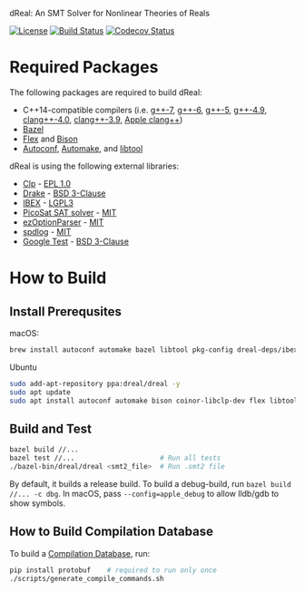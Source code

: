 dReal: An SMT Solver for Nonlinear Theories of Reals

[![License](https://img.shields.io/badge/License-Apache%202.0-blue.svg)](https://opensource.org/licenses/Apache-2.0)
[![Build Status](https://travis-ci.org/dreal/dreal4.svg?branch=master)](https://travis-ci.org/dreal/dreal4)
[![Codecov Status](https://img.shields.io/codecov/c/github/dreal/dreal4.svg)](https://codecov.io/gh/dreal/dreal4)

Required Packages
=================

The following packages are required to build dReal:

 - C++14-compatible compilers (i.e.
   [g++-7](https://gcc.gnu.org/gcc-7),
   [g++-6](https://gcc.gnu.org/gcc-6),
   [g++-5](https://gcc.gnu.org/gcc-5),
   [g++-4.9](https://gcc.gnu.org/gcc-4.9),
   [clang++-4.0](http://releases.llvm.org/4.0.0/tools/clang/docs),
   [clang++-3.9](http://releases.llvm.org/3.9.0/tools/clang/docs),
   [Apple clang++](https://developer.apple.com/library/content/documentation/CompilerTools/Conceptual/LLVMCompilerOverview/index.html))
 - [Bazel](https://bazel.build)
 - [Flex](https://www.gnu.org/software/flex)
   and [Bison](https://www.gnu.org/software/bison)
 - [Autoconf](http://www.gnu.org/software/autoconf/autoconf.html),
   [Automake](https://www.gnu.org/software/automake/),
   and [libtool](https://www.gnu.org/software/libtool/)

dReal is using the following external libraries:

 - [Clp](https://projects.coin-or.org/Clp) - [EPL 1.0](https://opensource.org/licenses/eclipse-1.0)
 - [Drake](http://drake.mit.edu) - [BSD 3-Clause](https://raw.githubusercontent.com/RobotLocomotion/drake/master/LICENSE.TXT)
 - [IBEX](https://github.com/ibex-team/ibex-lib) - [LGPL3](https://raw.githubusercontent.com/ibex-team/ibex-lib/master/LICENSE)
 - [PicoSat SAT solver](http://fmv.jku.at/picosat) - [MIT](http://fmv.jku.at/picosat/LICENSE)
 - [ezOptionParser](http://ezoptionparser.sourceforge.net) - [MIT](https://raw.githubusercontent.com/dreal-deps/ezoptionparser/master/MIT-LICENSE)
 - [spdlog](https://github.com/gabime/spdlog) - [MIT](https://raw.githubusercontent.com/gabime/spdlog/master/LICENSE)
 - [Google Test](https://github.com/google/googletest) - [BSD 3-Clause](https://raw.githubusercontent.com/google/googletest/master/googletest/LICENSE)

How to Build
============

Install Prerequsites
--------------------

macOS:

```bash
brew install autoconf automake bazel libtool pkg-config dreal-deps/ibex/ibex
```

Ubuntu

```bash
sudo add-apt-repository ppa:dreal/dreal -y
sudo apt update
sudo apt install autoconf automake bison coinor-libclp-dev flex libtool pkg-config libibex-dev
```

Build and Test
--------------

```bash
bazel build //...
bazel test //...                     # Run all tests
./bazel-bin/dreal/dreal <smt2_file>  # Run .smt2 file
```

By default, it builds a release build. To build a debug-build, run
`bazel build //... -c dbg`. In macOS, pass `--config=apple_debug` to
allow lldb/gdb to show symbols.


How to Build Compilation Database
-----------------------------------

To build a [Compilation
Database](https://clang.llvm.org/docs/JSONCompilationDatabase.html),
run:

```bash
pip install protobuf    # required to run only once
./scripts/generate_compile_commands.sh
```
